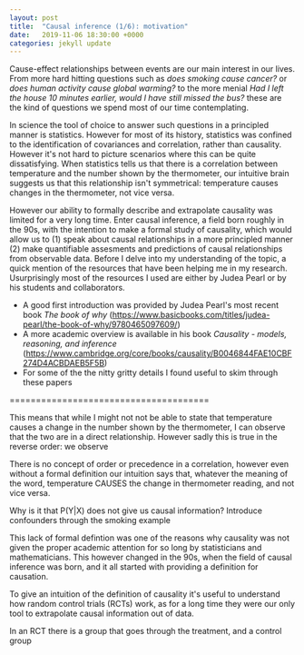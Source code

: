```yaml
---
layout: post
title:  "Causal inference (1/6): motivation"
date:   2019-11-06 18:30:00 +0000
categories: jekyll update
---
```



<!--
First define
- task
- thread
- core
-->

<!--
Define an order:
- sequential
- concurrent
    - parallel
    - asynchronous
-->

Cause-effect relationships between events are our main interest in our lives. From more hard hitting questions such as _does smoking cause cancer?_ or _does human activity cause global warming?_ to the more menial _Had I left the house 10 minutes earlier, would I have still missed the bus?_ these are the kind of questions we spend most of our time contemplating.

In science the tool of choice to answer such questions in a principled manner is statistics. However for most of its history, statistics was confined to the identification of covariances and correlation, rather than causality. However it's not hard to picture scenarios where this can be quite dissatisfying. When statistics tells us that there is a correlation between temperature and the number shown by the thermometer, our intuitive brain suggests us that this relationship isn't symmetrical: temperature causes changes in the thermometer, not vice versa.

However our ability to formally describe and extrapolate causality was limited for a very long time.
Enter causal inference, a field born roughly in the 90s, with the intention to make a formal study of causality, which would allow us to (1) speak about causal relationships in a more principled manner (2) make quantifiable assesments and predictions of causal relationships from observable data. Before I delve into my understanding of the topic, a quick mention of the resources that have been helping me in my research. Usurprisingly most of the resources I used are either by Judea Pearl or by his students and collaborators.

- A good first introduction was provided by Judea Pearl's most recent book _The book of why_ (https://www.basicbooks.com/titles/judea-pearl/the-book-of-why/9780465097609/)
- A more academic overview is available in his book _Causality - models, reasoning, and inference_ (https://www.cambridge.org/core/books/causality/B0046844FAE10CBF274D4ACBDAEB5F5B)
- For some of the the nitty gritty details I found useful to skim through these papers




======================================

This means that while I might not not be able to state that temperature causes a change in the number shown by the thermometer, I can observe that the two are in a direct relationship. However sadly this is true in the reverse order: we observe

There is no concept of order or precedence in a correlation, however even without a formal definition our intuition says that, whatever the meaning of the word, temperature CAUSES the change in thermometer reading, and not vice versa.

Why is it that
P(Y|X)
does not give us causal information? Introduce confounders through the smoking example

This lack of formal defintion was one of the reasons why causality was not given the proper academic attention for so long by statisticians and mathematicians. This however changed in the 90s, when the field of causal inference was born, and it all started with providing a definition for causation.

To give an intuition of the definition of causality it's useful to understand how random control trials (RCTs) work, as for a long time they were our only tool to extrapolate causal information out of data.

In an RCT there is a group that goes through the treatment, and a control group

